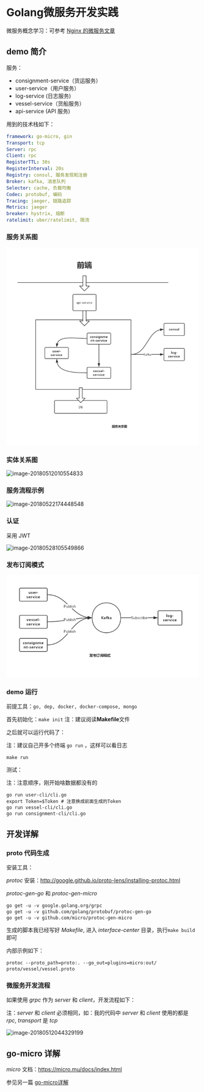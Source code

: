 # Golang微服务开发实践

微服务概念学习：可参考 [Nginx 的微服务文章](https://www.nginx.com/blog/introduction-to-microservices/)

## demo 简介

服务：

- consignment-service（货运服务）
- user-service（用户服务）
- log-service (日志服务)
- vessel-service（货船服务）
- api-service (API 服务)

用到的技术栈如下：

```yaml
framework: go-micro, gin
Transport: tcp
Server: rpc
Client: rpc
RegisterTTL: 30s
RegisterInterval: 20s
Registry: consul, 服务发现和注册
Broker: kafka, 消息队列
Selector: cache, 负载均衡
Codec: protobuf, 编码
Tracing: jaeger, 链路追踪
Metrics: jaeger
breaker: hystrix, 熔断
ratelimit: uber/ratelimit, 限流
```

### 服务关系图

![project](dist/project.png)

### 实体关系图

![image-20180512010554833](https://images.yinzige.com/2018-05-11-170555.png)

### 服务流程示例

![image-20180522174448548](https://images.yinzige.com/2018-05-22-094448.png)

### 认证

采用 JWT

![image-20180528105549866](https://images.yinzige.com/2018-05-28-025550.png)

### 发布订阅模式

![未命名文件](dist/kafka.png)

### demo 运行

前提工具：`go, dep, docker, docker-compose, mongo`

首先初始化：`make init`  注：建议阅读**Makefile**文件

之后就可以运行代码了：

注：建议自己开多个终端 `go run` ，这样可以看日志

```shell
make run
```

测试：

注：注意顺序，刚开始啥数据都没有的

```shell
go run user-cli/cli.go
export Token=$Token # 注意换成前面生成的Token
go run vessel-cli/cli.go
go run consignment-cli/cli.go
```

## 开发详解

### proto 代码生成

安装工具：

*protoc* 安装：http://google.github.io/proto-lens/installing-protoc.html

*protoc-gen-go* 和 *protoc-gen-micro*

```shell
go get -u -v google.golang.org/grpc				
go get -u -v github.com/golang/protobuf/protoc-gen-go
go get -u -v github.com/micro/protoc-gen-micro
```

生成的脚本我已经写好 *Makefile*, 进入 *interface-center* 目录，执行`make build` 即可

内部示例如下：

```shell
protoc --proto_path=proto:. --go_out=plugins=micro:out/ proto/vessel/vessel.proto
```

### 微服务开发流程

如果使用 *grpc* 作为 *server* 和 *client*，开发流程如下：

注：*server* 和 *client* 必须相同，如：我的代码中 *server* 和 *client* 使用的都是 *rpc*, *transport* 是 *tcp* 

![image-20180512044329199](https://images.yinzige.com/2018-05-11-204329.png)



## go-micro 详解

*micro* 文档：https://micro.mu/docs/index.html

参见另一篇 [go-micro详解](https://github.com/yun-mu/MicroServicePractice/blob/master/go-micro%E8%AF%A6%E8%A7%A3.md)

